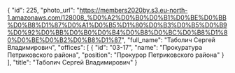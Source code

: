 {
    "id": 225,
    "photo_url": "https://members2020by.s3.eu-north-1.amazonaws.com/128008_%D0%A2%D0%B0%D0%B1%D0%BE%D0%BB%D0%B8%D1%87%D0%A1%D0%B5%D1%80%D0%B3%D0%B5%D0%B9%D0%92%D0%BB%D0%B0%D0%B4%D0%B8%D0%BC%D0%B8%D1%80%D0%BE%D0%B2%D0%B8%D1%87",
    "full_name": "Таболич Сергей Владимирович",
    "offices": [
        {
            "id": "03-17",
            "name": "Прокуратура Петриковского района",
            "position": "Прокурор Петриковского района"
        }
    ],
    "title": "Таболич Сергей Владимирович"
}